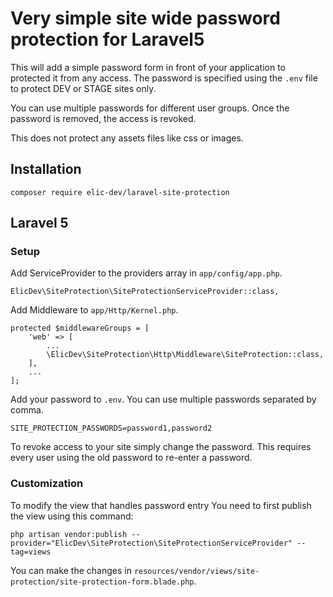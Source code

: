 # Very simple site wide password protection for Laravel5

This will add a simple password form in front of your application to protected it
from any access. The password is specified using the `.env` file to protect DEV
or STAGE sites only.

You can use multiple passwords for different user groups. Once the password is
removed, the access is revoked.

This does not protect any assets files like css or images.

## Installation

```
composer require elic-dev/laravel-site-protection
```

## Laravel 5

### Setup

Add ServiceProvider to the providers array in `app/config/app.php`.

```
ElicDev\SiteProtection\SiteProtectionServiceProvider::class,
```

Add Middleware to `app/Http/Kernel.php`.

```
protected $middlewareGroups = [
    'web' => [
        ...
        \ElicDev\SiteProtection\Http\Middleware\SiteProtection::class,
    ],
    ...
];
```

Add your password to `.env`. You can use multiple passwords separated by comma.

```
SITE_PROTECTION_PASSWORDS=password1,password2
```

To revoke access to your site simply change the password. This requires every
user using the old password to re-enter a password.

### Customization

To modify the view that handles password entry You need to first publish the view using this command:

```
php artisan vendor:publish --provider="ElicDev\SiteProtection\SiteProtectionServiceProvider" --tag=views
```

You can make the changes in `resources/vendor/views/site-protection/site-protection-form.blade.php`.
